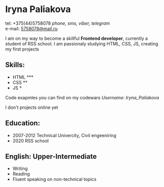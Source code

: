 # Iryna Paliakova

tel: +375(44)5758078 *phone, sms, viber, telegram* <br>
e-mail: 5758078@mail.ru

I am on my way to become a skillful **Frontend developer**, currently a student of RSS school. I am passionaly studying HTML, CSS, JS, creating my first projects

## Skills:
- HTML  ***
- CSS   **
- JS    *

Code exapmles you can find on my codewars
*Username: Iryna_Paliakova*

I don't projects online yet

## Education:
- 2007-2012 Technical Univercity, Civil engeeniring
- 2020 RSS school

## English: Upper-Intermediate
- Writing 
- Reading 
- Fluent speaking on non-technical topics
